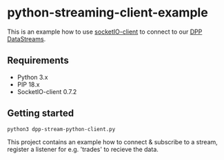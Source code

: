 python-streaming-client-example
===============================

This is an example how to use [socketIO-client](https://github.com/invisibleroads/socketIO-client)
to connect to our [DPP DataStreams](https://platform.dapowerplay.com/services/free).

Requirements
---------------

- Python 3.x
- PIP 18.x
- SocketIO-client 0.7.2

Getting started
---------------

```
python3 dpp-stream-python-client.py
```

This project contains an example how to connect & subscribe to a stream, register a listener for e.g. 'trades'
to recieve the data.
